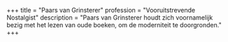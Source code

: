 +++
title       = "Paars van Grinsterer"
profession  = "Vooruitstrevende Nostalgist"
description = "Paars van Grinsterer houdt zich voornamelijk bezig met het lezen van oude boeken, om de moderniteit te doorgronden."
+++
